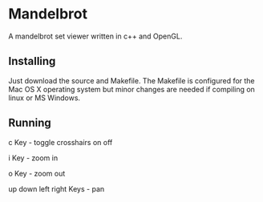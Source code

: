 # Mandelbrot

A mandelbrot set viewer written in c++ and OpenGL.

## Installing

Just download the source and Makefile.  The Makefile is configured for the Mac OS X operating system but minor changes are needed if compiling on linux or MS Windows.

## Running

c Key - toggle crosshairs on off

i Key - zoom in

o Key - zoom out

up down left right Keys - pan



